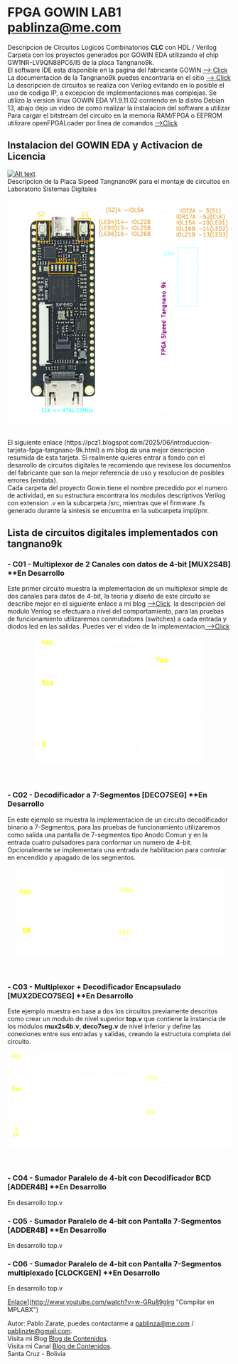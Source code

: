 # FPGA GOWIN LAB1 pablinza@me.com
Descripcion de Circuitos Logicos Combinatorios __CLC__ con HDL / Verilog
Carpeta con los proyectos generados por GOWIN EDA utilizando el chip GW1NR-LV9QN88PC6/I5 de la placa Tangnano9k.<br />
El software IDE esta disponible en la pagina del fabricante GOWIN [ --> Click](https://www.gowinsemi.com/en/support/home/) <br />
La documentacion de la Tangnano9k puedes encontrarla en el sitio [ --> Click](https://wiki.sipeed.com/hardware/en/tang/Tang-Nano-9K/Nano-9K.html) <br />
La descripcion de circuitos se realiza con Verilog evitando en lo posible el uso de codigo IP, a excepcion de implementaciones mas complejas.
Se utilizo la version linux GOWIN EDA V1.9.11.02 corriendo en la distro Debian 13, abajo dejo un video de como realizar la instalacion del software a utilizar <br />
Para cargar el bitstream del circuito en la memoria RAM/FPGA o EEPROM utilizare openFPGALoader por linea de comandos [ -->Click](https://github.com/trabucayre/openFPGALoader) <br />
## Instalacion del GOWIN EDA y Activacion de Licencia 
  [![Alt text](https://img.youtube.com/vi/hmUjBX4lj0o/0.jpg)](https://www.youtube.com/watch?v=hmUjBX4lj0o)
<br />
Descripcion de la Placa Sipeed Tangnano9K para el montaje de circuitos en Laboratorio Sistemas Digitales
<p align="center">
  <img src="/images/tangnano9k.png"></img>
</p> <br />
El siguiente enlace (https://pcz1.blogspot.com/2025/06/introduccion-tarjeta-fpga-tangnano-9k.html) a mi blog da una mejor descripcion resumida de esta tarjeta. Si realmente quieres entrar a fondo con el desarrollo de circuitos digitales te recomiendo que revisese los documentos del fabricante que son la mejor referencia de uso y resolucion de posibles errores (errdata). <br />
Cada carpeta del proyecto Gowin tiene el nombre precedido por el numero de actividad, en su estructura encontrara los modulos descriptivos Verilog con extension .v en la subcarpeta /src, mientras que el firmware .fs generado durante la sintesis se encuentra en la subcarpeta impl/pnr. <br />

## Lista de circuitos digitales implementados con tangnano9k
### - C01 - Multiplexor de 2 Canales con datos de 4-bit [MUX2S4B] **En Desarrollo
Este primer circuito muestra la implementacion de un multiplexor simple de dos canales para datos de 4-bit, la teoria y diseño de este circuito se describe mejor en el siguiente enlace a mi blog [ -->Click](https://pcz2.blogspot.com/2025/06/101-circuito-multiplexor.html). la descripcion del modulo Verilog se efectuara a nivel del comportamiento, para las pruebas de funcionamiento utilizaremos conmutadores (switches) a cada entrada y diodos led en las salidas. Puedes ver el video de la implementacion[ -->Click](https://youtu.be/rYyD9MK57Po)
<p align="center">
  <img src="/images/c01mux2s4bit.png"></img>
</p> <br />

### - C02 - Decodificador a 7-Segmentos [DECO7SEG] **En Desarrollo
En este ejemplo se muestra la implementacion de un circuito decodificador binario a 7-Segmentos, para las pruebas de funcionamiento utilizaremos como salida una pantalla de 7-segmentos tipo Anodo Comun y en la entrada cuatro pulsadores para conformar un numero de 4-bit. Opcionalmente se implementara una entrada de habilitacion para controlar en encendido y apagado de los segmentos.  
<p align="center">
  <img src="/images/c02deco7seg.png"></img>
</p> <br />

### - C03 - Multiplexor + Decodificador Encapsulado [MUX2DECO7SEG] **En Desarrollo
Este ejemplo muestra en base a dos los circuitos previamente descritos como crear un modulo de nivel superior __top.v__ que contiene la instancia de los módulos __mux2s4b.v__, __deco7seg.v__ de nivel inferior y define las conexiones entre sus entradas y salidas, creando la estructura completa del circuito. <br />
<p align="center">
  <img src="/images/c03mux2deco7.png"></img>
</p> <br />

### - C04 - Sumador Paralelo de 4-bit con Decodificador BCD [ADDER4B] **En Desarrollo
En desarrollo top.v<br />

### - C05 - Sumador Paralelo de 4-bit con Pantalla 7-Segmentos [ADDER4B] **En Desarrollo
En desarrollo top.v <br />


### - C06 - Sumador Paralelo de 4-bit con Pantalla 7-Segmentos multiplexado [CLOCKGEN] **En Desarrollo
En desarrollo top.v <br />


[Enlace](http://img.youtube.com/vi/w-GRu89glrg/0.jpg)](http://www.youtube.com/watch?v=w-GRu89glrg "Compilar en MPLABX")



Autor: Pablo Zarate, puedes contactarme a pablinza@me.com / pablinzte@gmail.com.  <br />
Visita mi Blog  [Blog de Contenidos](https://pablinza.blogspot.com/). <br />
Visita mi Canal [Blog de Contenidos](http://www.youtube.com/@pablozarate7524). <br />
Santa Cruz - Bolivia 
<br clear="left"/>
